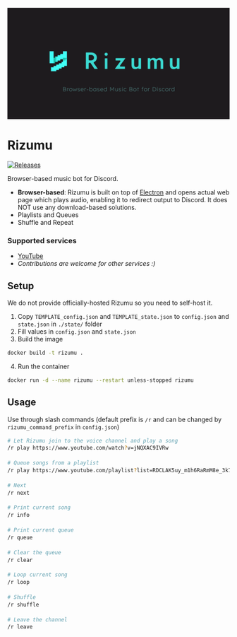 ![](./assets/banner.png)

# Rizumu

[![Releases](https://img.shields.io/github/release/ruccho/rizumu-bot.svg)](https://github.com/ruccho/rizumu-bot/releases)

Browser-based music bot for Discord.

- **Browser-based**: Rizumu is built on top of [Electron](https://github.com/electron/electron) and opens actual web page which plays audio, enabling it to redirect output to Discord. It does NOT use any download-based solutions.
- Playlists and Queues
- Shuffle and Repeat

### Supported services
- [YouTube](https://www.youtube.com/)
- *Contributions are welcome for other services :)*

## Setup

We do not provide officially-hosted Rizumu so you need to self-host it.

1. Copy `TEMPLATE_config.json` and `TEMPLATE_state.json` to `config.json` and `state.json` in `./state/` folder
2. Fill values in `config.json` and `state.json`
3. Build the image

```sh
docker build -t rizumu .
```

4. Run the container

```sh
docker run -d --name rizumu --restart unless-stopped rizumu
```

## Usage

Use through slash commands (default prefix is `/r` and can be changed by `rizumu_command_prefix` in `config.json`)

```sh
# Let Rizumu join to the voice channel and play a song
/r play https://www.youtube.com/watch?v=jNQXAC9IVRw

# Queue songs from a playlist
/r play https://www.youtube.com/playlist?list=RDCLAK5uy_m1h6RaRmM8e_3k7ec4ZVJzfo2pXdLrY_k

# Next
/r next

# Print current song
/r info

# Print current queue
/r queue

# Clear the queue
/r clear

# Loop current song
/r loop

# Shuffle
/r shuffle

# Leave the channel
/r leave
```